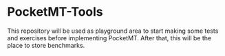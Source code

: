 # PocketMT-Tools

This repository will be used as playground area to start making some tests and exercises before
implementing PocketMT. After that, this will be the place to store benchmarks.
